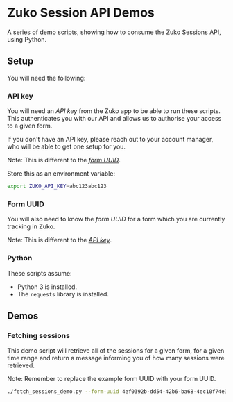 # Zuko Session API Demos

A series of demo scripts, showing how to consume the Zuko Sessions API, using Python.

## Setup

You will need the following:

### API key

You will need an _API key_ from the Zuko app to be able to run these scripts. This authenticates you with our API and allows us to authorise your access to a given form.

If you don't have an API key, please reach out to your account manager, who will be able to get one setup for you.

Note: This is different to the [_form UUID_](#form-uuid).

Store this as an environment variable:

```bash
export ZUKO_API_KEY=abc123abc123
```

### Form UUID

You will also need to know the _form UUID_ for a form which you are currently tracking in Zuko.

Note: This is different to the [_API key_](#api-key).

### Python

These scripts assume:

* Python 3 is installed.
* The `requests` library is installed.

## Demos

### Fetching sessions

This demo script will retrieve all of the sessions for a given form, for a given time range and return a message informing you of how many sessions were retrieved.

Note: Remember to replace the example form UUID with your form UUID.

```bash
./fetch_sessions_demo.py --form-uuid 4ef0392b-dd54-42b6-ba68-4ec10f74e3de --start-time 2023-03-01T00:00:00Z --end-time 2023-04-01T00:00:00Z
```
